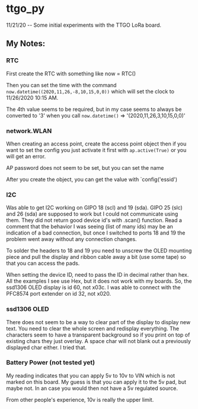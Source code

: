 # ttgo_py

11/21/20 -- Some initial experiments with the TTGO LoRa board.


## My Notes:

### RTC

First create the RTC with something like now = RTC()

Then you can set the time with the command `now.datetime((2020,11,26,-8,10,15,0,0))` 
which will set the clock to 11/26/2020 10:15 AM. 

The 4th value seems to be required, but in my case seems to always be converted to '3'
when you call `now.datetime()` => '(2020,11,26,3,10,15,0,0)'


### network.WLAN

When creating an access point, create the access point object then if you want to set the config
you just activate it first with `ap.active(True)` or you will get an error.

AP password does not seem to be set, but you can set the name

After you create the object, you can get the value with `config('essid')


### I2C

Was able to get I2C working on GIPO 18 (scl) and 19 (sda). GIPO 25 (slc) and 26 (sda) are supposed to work
but I could not communicate using them. They did not return good device id's with .scan() function. Read
a comment that the behavior I was seeing (list of many ids) may be an indication of a bad connection, but
once I switched to ports 18 and 19 the problem went away without any connection changes.

To solder the headers to 18 and 19 you need to unscrew the OLED mounting piece and pull the display and
ribbon cable away a bit (use some tape) so that you can access the pads.

When setting the device ID, need to pass the ID in decimal rather than hex. All the examples I see
use Hex, but it does not work with my boards. So, the ssd1306 OLED display is id 60, not x03c. I was
able to connect with the PFC8574 port extender on id 32, not x020.

### ssd1306 OLED

There does not seem to be a way to clear part of the display to display new text. You need to clear the
whole screen and redisplay everything. The characters seem to have a transparent background so if you print
on top of existing chars they just overlay. A space char will not blank out a previously displayed char either. I 
tried that.

### Battery Power (not tested yet)

My reading indicates that you can apply 5v to 10v to VIN which is not marked on this board. My guess is that you
can apply it to the 5v pad, but maybe not. In an case you would then not have a 5v regulated source.

From other people's experience, 10v is really the upper limit.